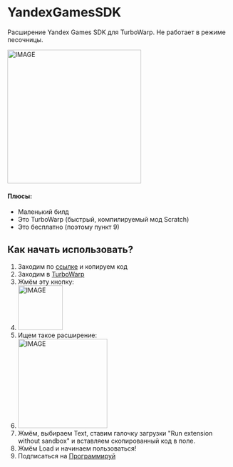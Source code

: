 # YandexGamesSDK
Расширение Yandex Games SDK для TurboWarp. Не работает в режиме песочницы.

<img src="https://private-user-images.githubusercontent.com/156839189/393233451-e0dc62cd-81a2-4248-9233-a8f3a4e576cf.png?jwt=eyJhbGciOiJIUzI1NiIsInR5cCI6IkpXVCJ9.eyJpc3MiOiJnaXRodWIuY29tIiwiYXVkIjoicmF3LmdpdGh1YnVzZXJjb250ZW50LmNvbSIsImtleSI6ImtleTUiLCJleHAiOjE3NDEyNTMzOTMsIm5iZiI6MTc0MTI1MzA5MywicGF0aCI6Ii8xNTY4MzkxODkvMzkzMjMzNDUxLWUwZGM2MmNkLTgxYTItNDI0OC05MjMzLWE4ZjNhNGU1NzZjZi5wbmc_WC1BbXotQWxnb3JpdGhtPUFXUzQtSE1BQy1TSEEyNTYmWC1BbXotQ3JlZGVudGlhbD1BS0lBVkNPRFlMU0E1M1BRSzRaQSUyRjIwMjUwMzA2JTJGdXMtZWFzdC0xJTJGczMlMkZhd3M0X3JlcXVlc3QmWC1BbXotRGF0ZT0yMDI1MDMwNlQwOTI0NTNaJlgtQW16LUV4cGlyZXM9MzAwJlgtQW16LVNpZ25hdHVyZT1iYTMyMTJkYWRkOWFkNTZjMjcwZWIwYTRjZTU1YzAyNjBjZDY2YTNlMjEzNmVmM2EyNWQ2OWYwZWYwMmU1YjE1JlgtQW16LVNpZ25lZEhlYWRlcnM9aG9zdCJ9.ceR6FJsDm3RsKXVEQRDZKa6rc8ZLQ2a9Q5XDB9m_ZsU" alt="IMAGE" width="300"/>

#### Плюсы:
 + Маленький билд
 + Это TurboWarp (быстрый, компилируемый мод Scratch)
 + Это бесплатно (поэтому пункт 9)

## Как начать использовать?
1. Заходим по [ссылке](https://raw.githubusercontent.com/NewEngineSystem/Yandex-Games-SDK-Scratch/main/plugin.js) и копируем код
2. Заходим в [TurboWarp](https://turbowarp.org/editor)
3. Жмём эту кнопку:
4. <img src="https://raw.githubusercontent.com/NewEngineSystem/Yandex-Games-SDK-Scratch/main/extension%2B.png" 
 alt="IMAGE" width="100"/>
5. Ищем такое расширение:
6. <img src="https://raw.githubusercontent.com/NewEngineSystem/Yandex-Games-SDK-Scratch/main/extension.png" 
 alt="IMAGE" width="200"/>
7. Жмём, выбираем Text, ставим галочку загрузки "Run extension without sandbox" и вставляем скопированный код в поле.
8. Жмём Load и начинаем пользоваться!
9. Подписаться на [Программируй](https://t.me/creative_programmer)
